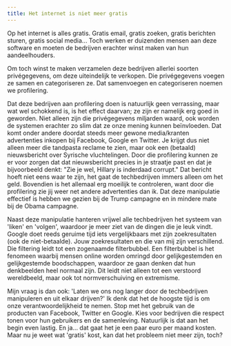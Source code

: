 ```yaml
---
title: Het internet is niet meer gratis
---
```


Op het internet is alles gratis. Gratis email, gratis zoeken, gratis
berichten sturen, gratis social media... Toch werken er duizenden
mensen aan deze software en moeten de bedrijven erachter winst maken
van hun aandeelhouders. 

Om toch winst te maken verzamelen deze bedrijven allerlei soorten 
privégegevens, om deze uiteindelijk te verkopen. Die privégegevens 
voegen ze samen en categoriseren ze. Dat samenvoegen en categoriseren 
noemen we profilering.

Dat deze bedrijven aan profilering doen is natuurlijk geen verrassing,
maar wat wel schokkend is, is het effect daarvan; ze zijn er namelijk
erg goed in geworden. Niet alleen zijn die privégegevens miljarden waard, 
ook worden de systemen erachter zo slim dat ze onze mening kunnen 
beïnvloeden. Dat komt onder andere doordat steeds meer gewone 
media/kranten advertenties inkopen bij Facebook, Google en Twitter. Je 
krijgt dus niet alleen meer die tandpasta reclame te zien, maar ook een 
(betaald) nieuwsbericht over Syrische vluchtelingen. Door die profilering 
kunnen ze er voor zorgen dat dat nieuwsbericht precies in je straatje 
past en dat je bijvoorbeeld denkt: "Zie je wel, Hillary is inderdaad 
corrupt." Dat bericht hoeft niet eens waar te zijn, het gaat de 
techbedrijven immers alleen om het geld. Bovendien is het allemaal erg 
moeilijk te controleren, want door die profilering zie jij weer net andere advertenties dan ik. Dat deze manipulatie
effectief is hebben we gezien bij de Trump campagne en in mindere mate
bij de Obama campagne.

Naast deze manipulatie hanteren vrijwel alle techbedrijven het systeem
van 'liken' en 'volgen', waardoor je meer ziet van de dingen die je
leuk vindt. Google doet reeds geruime tijd iets vergelijkbaars met
zijn zoekresultaten (ook de niet-betaalde). Jouw zoekresultaten en die
van mij zijn verschillend. Die filtering leidt tot een zogenaamde
filterbubbel. Een filterbubbel is het fenomeen waarbij mensen online
worden omringd door gelijkgestemden en gelijkgestemde boodschappen,
waardoor ze gaan denken dat hun denkbeelden heel normaal zijn. Dit
leidt niet alleen tot een verstoord wereldbeeld, maar ook tot
normverschuiving en extremisme.

Mijn vraag is dan ook: 'Laten we ons nog langer door de techbedrijven
manipuleren en uit elkaar drijven?' Ik denk dat het de hoogste tijd is
om onze verantwoordelijkheid te nemen. Stop met het gebruik van de
producten van Facebook, Twitter en Google. Kies voor bedrijven die
respect tonen voor hun gebruikers en de samenleving. Natuurlijk is dat
aan het begin even lastig. En ja... dat gaat het je een paar euro per
maand kosten. Maar nu je weet wat 'gratis' kost, kan dat het probleem
niet meer zijn, toch?